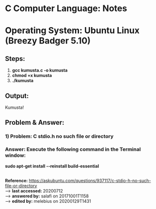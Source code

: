 # C Computer Language: Notes
# Operating System: Ubuntu Linux (Breezy Badger 5.10)
## Steps:
1) <b>gcc kumusta.c -o kumusta</b>
2) <b>chmod +x kumusta</b>
3) <b>./kumusta</b>

## Output:
Kumusta!

## Problem & Answer:
### 1) Problem: C stdio.h no such file or directory
### Answer: Execute the following command in the Terminal window:<br/>
<b>sudo apt-get install --reinstall build-essential</b><br/><br/>

<b>Reference:</b> https://askubuntu.com/questions/937117/c-stdio-h-no-such-file-or-directory<br/>
--> <b>last accessed:</b> 20200712<br/>
--> <b>answered by:</b> salafi on 20171001T1158<br/>
--> <b>edited by:</b> melebius on 20200129T1431

